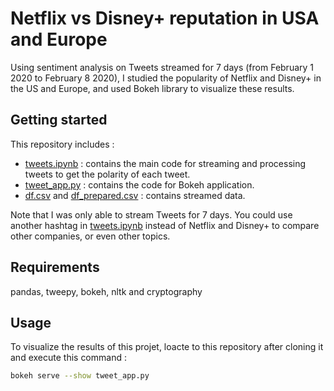 # Netflix vs Disney+ reputation in USA and Europe

Using sentiment analysis on Tweets streamed for 7 days (from February 1 2020 to February 8 2020), I studied the popularity of Netflix and Disney+ in the US and Europe, and used Bokeh library to visualize these results. 

## Getting started

This repository includes :

* [tweets.ipynb](https://github.com/Altimis/Video-streaming-services-popularity-in-USA-and-Europe-using-sentiment-analysis-on-Tweets/blob/master/tweets.ipynb) : contains the main code for streaming and processing tweets to get the polarity of each tweet. 
* [tweet_app.py](https://github.com/Altimis/Video-streaming-services-popularity-in-USA-and-Europe-using-sentiment-analysis-on-Tweets/blob/master/tweet_app.py) : contains the code for Bokeh application.
* [df.csv](https://github.com/Altimis/Video-streaming-services-popularity-in-USA-and-Europe-using-sentiment-analysis-on-Tweets/blob/master/df.csv) and [df_prepared.csv](https://github.com/Altimis/Video-streaming-services-popularity-in-USA-and-Europe-using-sentiment-analysis-on-Tweets/blob/master/df_prepared.csv) : contains streamed data.

Note that I was only able to stream Tweets for 7 days. You could use another hashtag in [tweets.ipynb](https://github.com/Altimis/Video-streaming-services-popularity-in-USA-and-Europe-using-sentiment-analysis-on-Tweets/blob/master/tweets.ipynb) instead of Netflix and Disney+ to compare other companies, or even other topics. 

## Requirements

pandas, tweepy, bokeh, nltk and cryptography

## Usage 

To visualize the results of this projet, loacte to this repository after cloning it and execute this command : 

```sh
bokeh serve --show tweet_app.py
```

